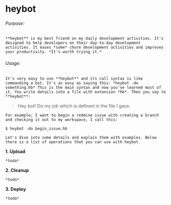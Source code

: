 # heybot

###### Purpose:

	**heybot** is my best friend on my daily development activities. It's designed to help developers on their day-to-day development activities. It eases *some* chore development activities and improves your productivity. *It's worth trying it.*

###### Usage:

	It's very easy to use **heybot** and its call syntax is like commanding a bot. It's as easy as saying this: *heybot -do something.hb* This is the main syntax and now you've learned most of it. You write details into a file with extension *hb*. Then you say to **heybot**:
	
> Hey bot! Do my job which is defined in the file I gave.
	
	For example; I want to begin a redmine issue with creating a branch and checking it out to my workspace, I call this:
	
```
$ heybot -do begin_issue.hb
```

	Let's dive into some details and explain them with examples. Below there is a list of operations that you can use with heybot.
	
**1. Upload** 

	*todo*
	
**2. Cleanup**

	*todo*
	
**3. Deploy**

	*todo*
